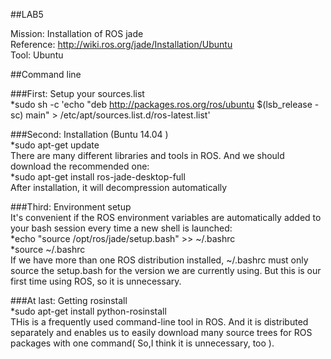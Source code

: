 ##LAB5

Mission: Installation of ROS jade  
Reference: http://wiki.ros.org/jade/Installation/Ubuntu  
Tool: Ubuntu  

##Command line

###First: Setup your sources.list  
*sudo sh -c 'echo "deb http://packages.ros.org/ros/ubuntu $(lsb_release -sc) main" > /etc/apt/sources.list.d/ros-latest.list'  
  
###Second: Installation (Buntu 14.04 )  
*sudo apt-get update  
There are many different libraries and tools in ROS. And we should download the recommended one:  
*sudo apt-get install ros-jade-desktop-full  
After installation, it will decompression automatically  
  
###Third: Environment setup  
It's convenient if the ROS environment variables are automatically added to your bash session every time a new shell is launched:  
*echo "source /opt/ros/jade/setup.bash" >> ~/.bashrc  
*source ~/.bashrc  
If we have more than one ROS distribution installed, ~/.bashrc must only source the setup.bash for the version we are currently using. But this is our first time using ROS, so it is unnecessary.  
  
###At last: Getting rosinstall  
*sudo apt-get install python-rosinstall  
THis is a frequently used command-line tool in ROS. And it is distributed separately and enables us to easily download many source trees for ROS packages with one command( So,I think it is unnecessary, too ).
